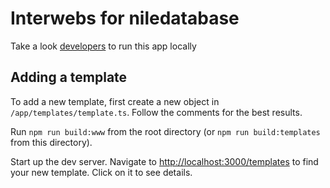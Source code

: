 # Interwebs for niledatabase

Take a look [developers](../../DEVELOPERS.md) to run this app locally

## Adding a template

To add a new template, first create a new object in `/app/templates/template.ts`. Follow the comments for the best results.

Run `npm run build:www` from the root directory (or `npm run build:templates` from this directory).

Start up the dev server. Navigate to [http://localhost:3000/templates](http://localhost:3000/templates) to find your new template. Click on it to see details.

